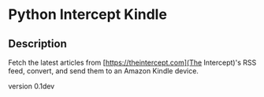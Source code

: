 # Python Intercept Kindle #
## Description ##
Fetch the latest articles from [https://theintercept.com](The Intercept)'s RSS
feed, convert, and send them to an Amazon Kindle device.

version 0.1dev